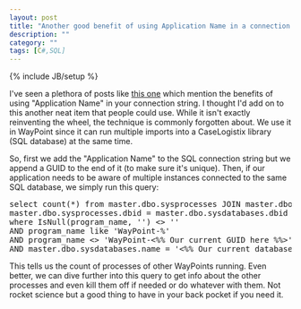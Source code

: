 ```yaml
---
layout: post
title: "Another good benefit of using Application Name in a connection string"
description: ""
category: ""
tags: [C#,SQL]
---
```

{% include JB/setup %}

I've seen a plethora of posts like <a href="http://johnnycoder.com/blog/2006/10/24/take-advantage-of-application-name/">this one</a> which mention the benefits of using "Application Name" in your connection string. I thought I'd add on to this another neat item that people could use. While it isn't exactly reinventing the wheel, the technique is commonly forgotten about. We use it in WayPoint since it can run multiple imports into a CaseLogistix library (SQL database) at the same time.

So, first we add the "Application Name" to the SQL connection string but we append a GUID to the end of it (to make sure it's unique). Then, if our application needs to be aware of multiple instances connected to the same SQL database, we simply run this query:

<pre name="code" class="sql">
select count(*) from master.dbo.sysprocesses JOIN master.dbo.sysdatabases ON
master.dbo.sysprocesses.dbid = master.dbo.sysdatabases.dbid
where IsNull(program_name, '') &lt;&gt; ''
AND program_name like 'WayPoint-%'
AND program_name &lt;&gt; 'WayPoint-&lt;%% Our current GUID here %%&gt;'
AND master.dbo.sysdatabases.name = '&lt;%% Our current database name %%&gt;'
</pre>

This tells us the count of processes of other WayPoints running. Even better, we can dive further into this query to get info about the other processes and even kill them off if needed or do whatever with them. Not rocket science but a good thing to have in your back pocket if you need it.